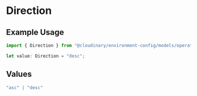 # Direction

## Example Usage

```typescript
import { Direction } from "@cloudinary/environment-config/models/operations";

let value: Direction = "desc";
```

## Values

```typescript
"asc" | "desc"
```